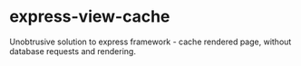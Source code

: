 express-view-cache
==================

Unobtrusive solution to express framework - cache rendered page, without database requests and rendering.
